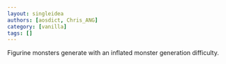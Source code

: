 ```yaml
---
layout: singleidea
authors: [aosdict, Chris_ANG]
category: [vanilla]
tags: []
---
```

Figurine monsters generate with an inflated monster generation difficulty.
